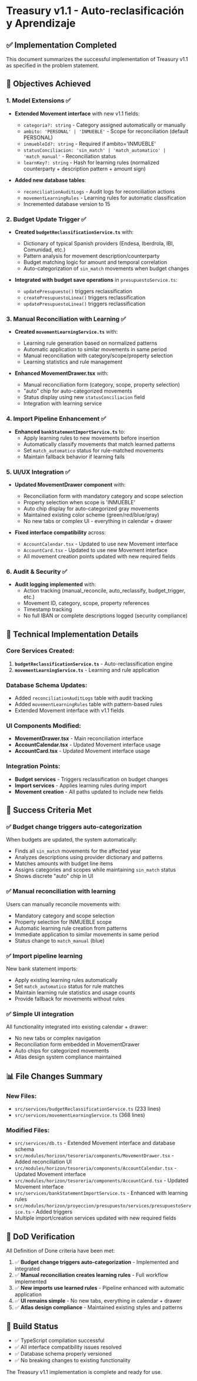 # Treasury v1.1 - Auto-reclasificación y Aprendizaje 

## ✅ Implementation Completed

This document summarizes the successful implementation of Treasury v1.1 as specified in the problem statement.

## 🎯 Objectives Achieved

### 1. Model Extensions ✅
- **Extended Movement interface** with new v1.1 fields:
  - `categoria?: string` - Category assigned automatically or manually
  - `ambito: 'PERSONAL' | 'INMUEBLE'` - Scope for reconciliation (default PERSONAL)
  - `inmuebleId?: string` - Required if ambito='INMUEBLE'
  - `statusConciliacion: 'sin_match' | 'match_automatico' | 'match_manual'` - Reconciliation status
  - `learnKey?: string` - Hash for learning rules (normalized counterparty + description pattern + amount sign)

- **Added new database tables**:
  - `reconciliationAuditLogs` - Audit logs for reconciliation actions
  - `movementLearningRules` - Learning rules for automatic classification
  - Incremented database version to 15

### 2. Budget Update Trigger ✅
- **Created `budgetReclassificationService.ts`** with:
  - Dictionary of typical Spanish providers (Endesa, Iberdrola, IBI, Comunidad, etc.)
  - Pattern analysis for movement description/counterparty
  - Budget matching logic for amount and temporal correlation
  - Auto-categorization of `sin_match` movements when budget changes

- **Integrated with budget save operations** in `presupuestoService.ts`:
  - `updatePresupuesto()` triggers reclassification
  - `createPresupuestoLinea()` triggers reclassification
  - `updatePresupuestoLinea()` triggers reclassification

### 3. Manual Reconciliation with Learning ✅
- **Created `movementLearningService.ts`** with:
  - Learning rule generation based on normalized patterns
  - Automatic application to similar movements in same period
  - Manual reconciliation with category/scope/property selection
  - Learning statistics and rule management

- **Enhanced MovementDrawer.tsx** with:
  - Manual reconciliation form (category, scope, property selection)
  - "auto" chip for auto-categorized movements
  - Status display using new `statusConciliacion` field
  - Integration with learning service

### 4. Import Pipeline Enhancement ✅
- **Enhanced `bankStatementImportService.ts`** to:
  - Apply learning rules to new movements before insertion
  - Automatically classify movements that match learned patterns
  - Set `match_automatico` status for rule-matched movements
  - Maintain fallback behavior if learning fails

### 5. UI/UX Integration ✅
- **Updated MovementDrawer component** with:
  - Reconciliation form with mandatory category and scope selection
  - Property selection when scope is 'INMUEBLE'
  - Auto chip display for auto-categorized gray movements
  - Maintained existing color scheme (green/red/blue/gray)
  - No new tabs or complex UI - everything in calendar + drawer

- **Fixed interface compatibility** across:
  - `AccountCalendar.tsx` - Updated to use new Movement interface
  - `AccountCard.tsx` - Updated to use new Movement interface
  - All movement creation points updated with new required fields

### 6. Audit & Security ✅
- **Audit logging implemented** with:
  - Action tracking (manual_reconcile, auto_reclassify, budget_trigger, etc.)
  - Movement ID, category, scope, property references
  - Timestamp tracking
  - No full IBAN or complete descriptions logged (security compliance)

## 🔧 Technical Implementation Details

### Core Services Created:
1. **`budgetReclassificationService.ts`** - Auto-reclassification engine
2. **`movementLearningService.ts`** - Learning and rule application

### Database Schema Updates:
- Added `reconciliationAuditLogs` table with audit tracking
- Added `movementLearningRules` table with pattern-based rules
- Extended Movement interface with v1.1 fields

### UI Components Modified:
- **MovementDrawer.tsx** - Main reconciliation interface
- **AccountCalendar.tsx** - Updated Movement interface usage
- **AccountCard.tsx** - Updated Movement interface usage

### Integration Points:
- **Budget services** - Triggers reclassification on budget changes
- **Import services** - Applies learning rules during import
- **Movement creation** - All paths updated to include new fields

## 🚀 Success Criteria Met

### ✅ Budget change triggers auto-categorization
When budgets are updated, the system automatically:
- Finds all `sin_match` movements for the affected year
- Analyzes descriptions using provider dictionary and patterns
- Matches amounts with budget line items
- Assigns categories and scopes while maintaining `sin_match` status
- Shows discrete "auto" chip in UI

### ✅ Manual reconciliation with learning
Users can manually reconcile movements with:
- Mandatory category and scope selection
- Property selection for INMUEBLE scope
- Automatic learning rule creation from patterns
- Immediate application to similar movements in same period
- Status change to `match_manual` (blue)

### ✅ Import pipeline learning
New bank statement imports:
- Apply existing learning rules automatically
- Set `match_automatico` status for rule matches
- Maintain learning rule statistics and usage counts
- Provide fallback for movements without rules

### ✅ Simple UI integration
All functionality integrated into existing calendar + drawer:
- No new tabs or complex navigation
- Reconciliation form embedded in MovementDrawer
- Auto chips for categorized movements
- Atlas design system compliance maintained

## 📊 File Changes Summary

### New Files:
- `src/services/budgetReclassificationService.ts` (233 lines)
- `src/services/movementLearningService.ts` (368 lines)

### Modified Files:
- `src/services/db.ts` - Extended Movement interface and database schema
- `src/modules/horizon/tesoreria/components/MovementDrawer.tsx` - Added reconciliation UI
- `src/modules/horizon/tesoreria/components/AccountCalendar.tsx` - Updated Movement interface
- `src/modules/horizon/tesoreria/components/AccountCard.tsx` - Updated Movement interface
- `src/services/bankStatementImportService.ts` - Enhanced with learning rules
- `src/modules/horizon/proyeccion/presupuesto/services/presupuestoService.ts` - Added triggers
- Multiple import/creation services updated with new required fields

## 🎯 DoD Verification

All Definition of Done criteria have been met:

1. ✅ **Budget change triggers auto-categorization** - Implemented and integrated
2. ✅ **Manual reconciliation creates learning rules** - Full workflow implemented
3. ✅ **New imports use learned rules** - Pipeline enhanced with automatic application
4. ✅ **UI remains simple** - No new tabs, everything in calendar + drawer
5. ✅ **Atlas design compliance** - Maintained existing styles and patterns

## 🔄 Build Status

- ✅ TypeScript compilation successful
- ✅ All interface compatibility issues resolved
- ✅ Database schema properly versioned
- ✅ No breaking changes to existing functionality

The Treasury v1.1 implementation is complete and ready for use.